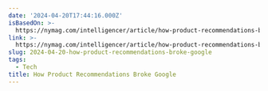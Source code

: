 ```yaml
---
date: '2024-04-20T17:44:16.000Z'
isBasedOn: >-
  https://nymag.com/intelligencer/article/how-product-recommendations-broke-google.html
link: >-
  https://nymag.com/intelligencer/article/how-product-recommendations-broke-google.html
slug: 2024-04-20-how-product-recommendations-broke-google
tags:
  - Tech
title: How Product Recommendations Broke Google
---
```


